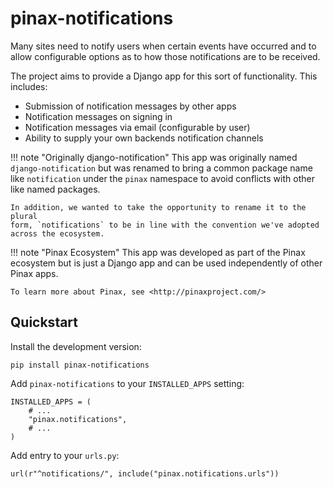 # pinax-notifications

Many sites need to notify users when certain events have occurred and to allow
configurable options as to how those notifications are to be received.

The project aims to provide a Django app for this sort of functionality. This
includes:

* Submission of notification messages by other apps
* Notification messages on signing in
* Notification messages via email (configurable by user)
* Ability to supply your own backends notification channels


!!! note "Originally django-notification"
    This app was originally named `django-notification` but was renamed to
    bring a common package name like `notification` under the `pinax` namespace
    to avoid conflicts with other like named packages.
    
    In addition, we wanted to take the opportunity to rename it to the plural
    form, `notifications` to be in line with the convention we've adopted
    across the ecosystem.

!!! note "Pinax Ecosystem"
    This app was developed as part of the Pinax ecosystem but is just a Django app
    and can be used independently of other Pinax apps.
    
    To learn more about Pinax, see <http://pinaxproject.com/>


## Quickstart

Install the development version:

    pip install pinax-notifications

Add `pinax-notifications` to your `INSTALLED_APPS` setting:

    INSTALLED_APPS = (
        # ...
        "pinax.notifications",
        # ...
    )

Add entry to your `urls.py`:

    url(r"^notifications/", include("pinax.notifications.urls"))
